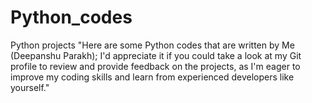 # Python_codes
Python projects
"Here are some Python codes that are written by Me (Deepanshu Parakh); I'd appreciate it if you could take a look at my Git profile to review and provide feedback on the projects, as I'm eager to improve my coding skills and learn from experienced developers like yourself."
